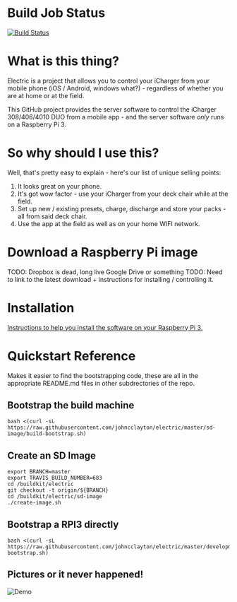 # Build Job Status
[![Build Status](https://travis-ci.org/johncclayton/electric.svg?branch=master)](https://travis-ci.org/johncclayton/electric)

# What is this thing?
Electric is a project that allows you to control your iCharger from your mobile phone (iOS / Android, windows what?) - regardless of whether you are at home or at the field.

This GitHub project provides the server software to control the iCharger 308/406/4010 DUO from a mobile app - and the server software *only* runs on a Raspberry Pi 3.

# So why should I use this?
Well, that's pretty easy to explain - here's our list of unique selling points:
  1. It looks great on your phone.
  1. It's got wow factor - use your iCharger from your deck chair while at the field.
  1. Set up new / existing presets, charge, discharge and store your packs - all from said deck chair.
  1. Use the app at the field as well as on your home WIFI network.

# Download a Raspberry Pi image
TODO: Dropbox is dead, long live Google Drive or something
TODO: Need to link to the latest download + instructions for installing / controlling it. 

# Installation
[Instructions to help you install the software on your Raspberry Pi 3.](https://docs.google.com/document/d/12vy4kCue40k26qsqJIa6b5kwuOIhKOWrTJteruaGcJk/edit?usp=sharing)

# Quickstart Reference

Makes it easier to find the bootstrapping code, these are all in the appropriate README.md files in other
subdrectories of the repo. 

## Bootstrap the build machine

    bash <(curl -sL https://raw.githubusercontent.com/johncclayton/electric/master/sd-image/build-bootstrap.sh)

## Create an SD Image

    export BRANCH=master
    export TRAVIS_BUILD_NUMBER=683
    cd /buildkit/electric
    git checkout -t origin/${BRANCH}
    cd /buildkit/electric/sd-image
    ./create-image.sh

## Bootstrap a RPI3 directly

    bash <(curl -sL https://raw.githubusercontent.com/johncclayton/electric/master/development/rpi3-bootstrap.sh)

## Pictures or it never happened!

![Demo](/docs/images/teaser.gif "Charge Demo!")



